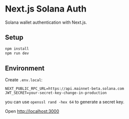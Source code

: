 # Next.js Solana Auth

Solana wallet authentication with Next.js.

## Setup

```bash
npm install
npm run dev
```

## Environment

Create `.env.local`:

```env
NEXT_PUBLIC_RPC_URL=https://api.mainnet-beta.solana.com
JWT_SECRET=your-secret-key-change-in-production
```

you can use `openssl rand -hex 64` to generate a secret key.

Open [http://localhost:3000](http://localhost:3000)
